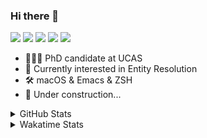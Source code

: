 ### Hi there 👋

[![](https://img.shields.io/badge/-Email-325180?logo=maildotru&logoColor=white&style=flat-square)](mailto:hi@wang.tianshu.me)
[![](https://img.shields.io/badge/-GitHub-black?logo=GitHub&style=flat-square)](https://github.com/tshu-w)
[![](https://img.shields.io/badge/-Telegram-26a5e4?labelColor=fafafa&logo=telegram&style=flat-square)](https://t.me/tshu_w) 
[![](https://img.shields.io/badge/-Twitter-1da1f2?logo=Twitter&logoColor=white&style=flat-square)](https://twitter.com/tshu_w)
[![](https://komarev.com/ghpvc/?username=tshu-w&color=blueviolet&style=flat-square)]()



- 🧑🏻‍🎓 PhD candidate at UCAS
- 🔭 Currently interested in Entity Resolution
- 🛠 macOS & Emacs & ZSH
- 🚧 Under construction...

<details>

<summary>GitHub Stats</summary>

![Tianshu's GitHub stats](https://github-readme-stats.vercel.app/api?username=tshu-w&show_icons=true&theme=buefy&count_private=true)
  
</details>


<details>
  <summary>Wakatime Stats</summary>

  Currently, files accessed by tramp cannot be tracked by wakatime, see https://github.com/wakatime/wakatime-mode/issues/27
  <br>
  
<!--START_SECTION:waka-->
![Code Time](http://img.shields.io/badge/Code%20Time-0%20secs-blue)

**I'm an Early 🐤** 

```text
🌞 Morning    53 commits     ███░░░░░░░░░░░░░░░░░░░░░░   14.4% 
🌆 Daytime    160 commits    ██████████░░░░░░░░░░░░░░░   43.48% 
🌃 Evening    151 commits    ██████████░░░░░░░░░░░░░░░   41.03% 
🌙 Night      4 commits      ░░░░░░░░░░░░░░░░░░░░░░░░░   1.09%

```
📅 **I'm Most Productive on Monday** 

```text
Monday       89 commits     ██████░░░░░░░░░░░░░░░░░░░   24.18% 
Tuesday      54 commits     ███░░░░░░░░░░░░░░░░░░░░░░   14.67% 
Wednesday    52 commits     ███░░░░░░░░░░░░░░░░░░░░░░   14.13% 
Thursday     46 commits     ███░░░░░░░░░░░░░░░░░░░░░░   12.5% 
Friday       43 commits     ███░░░░░░░░░░░░░░░░░░░░░░   11.68% 
Saturday     50 commits     ███░░░░░░░░░░░░░░░░░░░░░░   13.59% 
Sunday       34 commits     ██░░░░░░░░░░░░░░░░░░░░░░░   9.24%

```


📊 **This Week I Spent My Time On** 

```text
💬 Programming Languages: 
sh                       16 hrs 42 mins      █████████████░░░░░░░░░░░░   54.52% 
Emacs Lisp               7 hrs 47 mins       ██████░░░░░░░░░░░░░░░░░░░   25.43% 
Org                      5 hrs 6 mins        ████░░░░░░░░░░░░░░░░░░░░░   16.68% 
Other                    30 mins             ░░░░░░░░░░░░░░░░░░░░░░░░░   1.65% 
JSON                     17 mins             ░░░░░░░░░░░░░░░░░░░░░░░░░   0.94%

🔥 Editors: 
Zsh                      16 hrs 42 mins      █████████████░░░░░░░░░░░░   54.52% 
Emacs                    13 hrs 56 mins      ███████████░░░░░░░░░░░░░░   45.48%

🐱‍💻 Projects: 
emacs                    8 hrs 7 mins        ██████░░░░░░░░░░░░░░░░░░░   26.5% 
Terminal                 6 hrs 7 mins        █████░░░░░░░░░░░░░░░░░░░░   20.0% 
Unknown Project          5 hrs 15 mins       ████░░░░░░░░░░░░░░░░░░░░░   17.15% 
ember                    4 hrs 11 mins       ███░░░░░░░░░░░░░░░░░░░░░░   13.7% 
universal-blocker        3 hrs 27 mins       ██░░░░░░░░░░░░░░░░░░░░░░░   11.29%

💻 Operating System: 
Mac                      19 hrs 26 mins      ███████████████░░░░░░░░░░   63.45% 
Linux                    11 hrs 11 mins      █████████░░░░░░░░░░░░░░░░   36.55%

```

**I Mostly Code in Python** 

```text
Python                   9 repos             ██████████░░░░░░░░░░░░░░░   42.86% 
HTML                     2 repos             ██░░░░░░░░░░░░░░░░░░░░░░░   9.52% 
Emacs Lisp               2 repos             ██░░░░░░░░░░░░░░░░░░░░░░░   9.52% 
JavaScript               2 repos             ██░░░░░░░░░░░░░░░░░░░░░░░   9.52% 
TeX                      2 repos             ██░░░░░░░░░░░░░░░░░░░░░░░   9.52%

```



 Last Updated on 24/05/2022 08:08:09 UTC
<!--END_SECTION:waka-->
</details>
